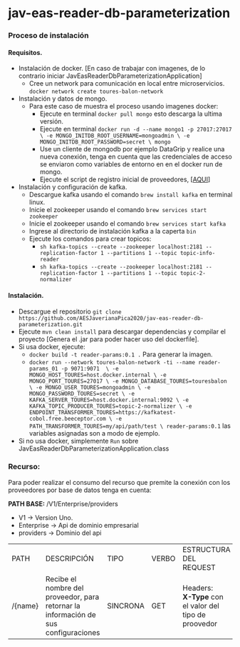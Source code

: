 # jav-eas-reader-db-parameterization

### Proceso de instalación

#### Requisitos.

* Instalación de docker. [En caso de trabajar con imagenes, de lo contrario iniciar JavEasReaderDbParameterizationApplication]
    * Cree un network para comunicación en local entre microservicios. `docker network create toures-balon-network`
* Instalación y datos de mongo.
    * Para este caso de muestra el proceso usando imagenes docker:
        * Ejecute en terminal `docker pull mongo` esto descarga la ultima versión.
        * Ejecute en terminal `docker run -d --name mongo1 -p 27017:27017 \
                                   -e MONGO_INITDB_ROOT_USERNAME=mongoadmin \
                                   -e MONGO_INITDB_ROOT_PASSWORD=secret \
                                   mongo`
        * Use un cliente de mongodb por ejemplo DataGrip y realice una nueva conexión, tenga en cuenta que las credenciales de acceso se enviaron como variables de entorno en 
          en el docker run de mongo. 
        * Ejecute el script de registro inicial de proveedores, [[AQUI](https://github.com/AESJaverianaPica2020/jav-eas-providers-data-model/blob/main/datos.txt)]
* Instalación y configuración de kafka.
    * Descargue kafka usando el comando `brew install kafka` en terminal linux.
    * Inicie el zookeeper usando el comando `brew services start zookeeper`
    * Inicie el zookeeper usando el comando `brew services start kafka`
    * Ingrese al directorio de instalación kafka a la caperta `bin`
    * Ejecute los comandos para crear topicos:
        * `sh kafka-topics --create --zookeeper localhost:2181 --replication-factor 1 --partitions 1 --topic topic-info-reader`
        * `sh kafka-topics --create --zookeeper localhost:2181 --replication-factor 1 --partitions 1 --topic topic-2-normalizer`
    
#### Instalación.

* Descargue el repositorio `git clone https://github.com/AESJaverianaPica2020/jav-eas-reader-db-parameterization.git`
* Ejecute `mvn clean install` para descargar dependencias y compilar el proyecto [Genera el .jar para poder hacer uso del dockerfile].
* Si usa docker, ejecute:
    * `docker build -t reader-params:0.1 .` Para generar la imagen.
    * `docker run --network toures-balon-network -ti --name reader-params_01 -p 9071:9071  \
                                     -e MONGO_HOST_TOURES=host.docker.internal \
                                     -e MONGO_PORT_TOURES=27017 \
                                     -e MONGO_DATABASE_TOURES=touresbalon \
                                     -e MONGO_USER_TOURES=mongoadmin \
                                     -e MONGO_PASSWORD_TOURES=secret \
                                     -e KAFKA_SERVER_TOURES=host.docker.internal:9092 \
                                     -e KAFKA_TOPIC_PRODUCER_TOURES=topic-2-normalizer \
                                     -e ENDPOINT_TRANSFORMER_TOURES=https://kafkatest-cobol.free.beeceptor.com \
                                     -e PATH_TRANSFORMER_TOURES=my/api/path/test \
                                     reader-params:0.1` las variables asignadas son a modo de ejemplo.
* Si no usa docker, simplemente `Run` sobre JavEasReaderDbParameterizationApplication.class

### Recurso:

Para poder realizar el consumo del recurso que premite la conexión con los proveedores por base de datos tenga en cuenta:

**PATH BASE:** /V1/Enterprise/providers
* V1 -> Version Uno.
* Enterprise -> Api de dominio empresarial
* providers -> Dominio del api

<table>
    <tr>
        <td>PATH</td>
        <td>DESCRIPCIÓN</td>
        <td>TIPO</td>
        <td>VERBO</td>
        <td>ESTRUCTURA DEL REQUEST</td>
        <td>HTTP CODE OK</td>
        <td>HTTP CODES FAILED</td>
    </tr>
    <tr>
        <td>/{name}</td>
        <td>Recibe el nombre del proveedor, para retornar la información de sus configuraciones</td>
        <td>SINCRONA</td>
        <td>GET</td>
        <td>Headers: <br> 
                        <strong>X-Type</strong> con el valor del tipo de proovedor</td>
        <td>200 - OK -</td>
        <td>
            500 - INTERNAL_SERVER_ERROR - Error interno el ejecución de proceso <br>
    </tr>
</table>
